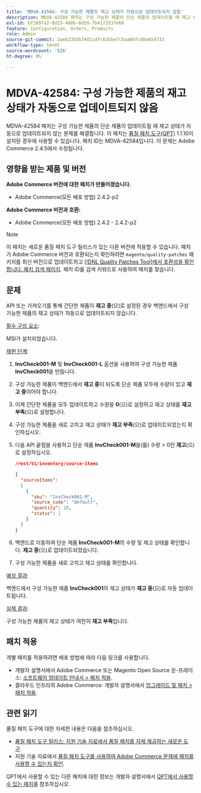 ```yaml
---
title: 'MDVA-42584: 구성 가능한 제품의 재고 상태가 자동으로 업데이트되지 않음'
description: MDVA-42584 패치는 구성 가능한 제품의 단순 제품이 업데이트될 때 재고 상태가 자동으로 업데이트되지 않는 문제를 해결합니다. 이 패치는 [Quality Patches Tool (QPT)](/help/announcements/adobe-commerce-announcements/magento-quality-patches-released-new-tool-to-self-serve-quality-patches.md) 1.1.10이 설치된 경우 사용할 수 있습니다. 패치 ID는 MDVA-42584입니다. 이 문제는 Adobe Commerce 2.4.5에서 수정됩니다.
exl-id: bf2697a2-8d15-408b-8d59-7b4173537e60
feature: Configuration, Orders, Products
role: Admin
source-git-commit: 2aeb2355b74d1cdfc62b5e7c5aa04fcd0a654733
workflow-type: tm+mt
source-wordcount: '526'
ht-degree: 0%

---
```


# MDVA-42584: 구성 가능한 제품의 재고 상태가 자동으로 업데이트되지 않음

MDVA-42584 패치는 구성 가능한 제품의 단순 제품이 업데이트될 때 재고 상태가 자동으로 업데이트되지 않는 문제를 해결합니다. 이 패치는 [품질 패치 도구(QPT)](/help/announcements/adobe-commerce-announcements/magento-quality-patches-released-new-tool-to-self-serve-quality-patches.md) 1.1.10이 설치된 경우에 사용할 수 있습니다. 패치 ID는 MDVA-42584입니다. 이 문제는 Adobe Commerce 2.4.5에서 수정됩니다.

## 영향을 받는 제품 및 버전

**Adobe Commerce 버전에 대한 패치가 만들어졌습니다.**

* Adobe Commerce(모든 배포 방법) 2.4.2-p2

**Adobe Commerce 버전과 호환:**

* Adobe Commerce(모든 배포 방법) 2.4.2 - 2.4.2-p2

>[!NOTE]
>
>이 패치는 새로운 품질 패치 도구 릴리스가 있는 다른 버전에 적용할 수 있습니다. 패치가 Adobe Commerce 버전과 호환되는지 확인하려면 `magento/quality-patches` 패키지를 최신 버전으로 업데이트하고 [[!DNL Quality Patches Tool]에서 호환성을 확인합니다. 패치 검색 페이지](https://experienceleague.adobe.com/tools/commerce-quality-patches/index.html?lang=ko). 패치 ID를 검색 키워드로 사용하여 패치를 찾습니다.

## 문제

API 또는 가져오기를 통해 간단한 제품이 **재고 중**(으)로 설정된 경우 백엔드에서 구성 가능한 제품의 재고 상태가 자동으로 업데이트되지 않습니다.

<u>필수 구성 요소</u>:

MSI가 설치되었습니다.

<u>재현 단계</u>:

1. **InvCheck001-M** 및 **InvCheck001-L** 옵션을 사용하여 구성 가능한 제품 **InvCheck001**&#x200B;을 만듭니다.
1. 구성 가능한 제품이 백엔드에서 **재고 중**&#x200B;이 되도록 단순 제품 모두에 수량이 있고 **재고 중**&#x200B;이어야 합니다.
1. 이제 간단한 제품을 모두 업데이트하고 수량을 **0**(으)로 설정하고 재고 상태를 **재고 부족**(으)로 설정합니다.
1. 구성 가능한 제품을 새로 고치고 재고 상태가 **재고 부족**(으)로 업데이트되었는지 확인하십시오.
1. 다음 API 끝점을 사용하고 단순 제품 **InvCheck001-M**&#x200B;을(를) 수량 > 0인 **재고**(으)로 설정하십시오.

   ```JSON
   /rest/V1/inventory/source-items
   
   {
     "sourceItems":
     [
       {
         "sku": "InvCheck001-M",
         "source_code": "default",
         "quantity": 10,
         "status": 1
       }
     ]
   }
   ```

1. 백엔드로 이동하여 단순 제품 **InvCheck001-M**&#x200B;의 수량 및 재고 상태를 확인합니다. **재고 중**(으)로 업데이트되었습니다.
1. 구성 가능한 제품을 새로 고치고 재고 상태를 확인합니다.

<u>예상 결과</u>:

백엔드에서 구성 가능한 제품 **InvCheck001**&#x200B;의 재고 상태가 **재고 중**(으)로 자동 업데이트됩니다.

<u>실제 결과</u>:

구성 가능한 제품의 재고 상태가 여전히 **재고 부족**&#x200B;입니다.

## 패치 적용

개별 패치를 적용하려면 배포 방법에 따라 다음 링크를 사용합니다.

* 개발자 설명서에서 Adobe Commerce 또는 Magento Open Source 온-프레미스: [소프트웨어 업데이트 안내서 > 패치 적용](https://experienceleague.adobe.com/ko/docs/commerce-operations/tools/quality-patches-tool/usage).
* 클라우드 인프라의 Adobe Commerce: 개발자 설명서에서 [업그레이드 및 패치 > 패치 적용](https://experienceleague.adobe.com/ko/docs/commerce-cloud-service/user-guide/develop/upgrade/apply-patches).

## 관련 읽기

품질 패치 도구에 대한 자세한 내용은 다음을 참조하십시오.

* [품질 패치 도구 릴리스: 지원 기술 자료에서 품질 패치를 자체 제공하는 새로운 도구](/help/announcements/adobe-commerce-announcements/magento-quality-patches-released-new-tool-to-self-serve-quality-patches.md).
* 지원 기술 자료에서 [품질 패치 도구를 사용하여 Adobe Commerce 문제에 패치를 사용할 수 있는지 확인](/help/support-tools/patches-available-in-qpt-tool/check-patch-for-magento-issue-with-magento-quality-patches.md).

QPT에서 사용할 수 있는 다른 패치에 대한 정보는 개발자 설명서에서 [QPT에서 사용할 수 있는 패치](https://experienceleague.adobe.com/tools/commerce-quality-patches/index.html?lang=ko)를 참조하십시오.

